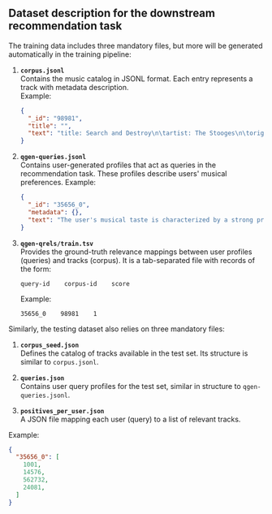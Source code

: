 ## Dataset description for the downstream recommendation task

The training data includes three mandatory files, but more will be generated automatically in the training pipeline:

1. **`corpus.jsonl`**  
   Contains the music catalog in JSONL format. Each entry represents a track with metadata description.  
   Example:  
   ```json
   {
     "_id": "98981",
     "title": "",
     "text": "title: Search and Destroy\n\tartist: The Stooges\n\torigin country: United States of America\n\talbum release date: 2011.0\n\tmain genre: ('Rock music',)\n\tsecondary genre: ('Hard rock', 'Punk rock', 'Rock music', 'US alternative rock')"
   }

2. **`qgen-queries.jsonl`**  
	Contains user-generated profiles that act as queries in the recommendation task. These profiles describe users' musical preferences.
	Example:

	```json
 	{
	  "_id": "35656_0",
	  "metadata": {},
	  "text": "The user's musical taste is characterized by a strong preference for rock music with diverse subgenres such as punk rock, blues rock, hard rock, metal, and alternative rock. They also enjoy elements of pop music and have a liking for remastered albums like \"Dazed And Confused (2007 Remastered LP Version)\". Their tastes span across multiple eras and include both classic and modern artists or bands, indicating a eclectic and versatile musical palette."
	}

3. **`qgen-qrels/train.tsv`**  
	Provides the ground-truth relevance mappings between user profiles (queries) and tracks (corpus). It is a tab-separated file with records of the form:

	```query-id    corpus-id    score```


	Example:

	```35656_0    98981    1```

Similarly, the testing dataset also relies on three mandatory files:

1. **`corpus_seed.json`**  
Defines the catalog of tracks available in the test set. Its structure is similar to `corpus.jsonl`.

2. **`queries.json`**  
Contains user query profiles for the test set, similar in structure to `qgen-queries.jsonl`.

3. **`positives_per_user.json`**  
A JSON file mapping each user (query) to a list of relevant tracks.

Example:

```json
{
  "35656_0": [
    1001,
    14576,
    562732,
    24081,
  ]
}
